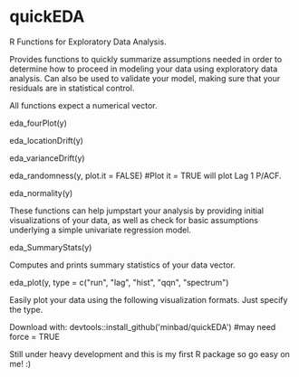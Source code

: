 # quickEDA
R Functions for Exploratory Data Analysis.

Provides functions to quickly summarize assumptions needed in order to determine how to 
proceed in modeling your data using exploratory data analysis.  Can also be used to validate 
your model, making sure that your residuals are in statistical control.

All functions expect a numerical vector.

eda_fourPlot(y)

eda_locationDrift(y)

eda_varianceDrift(y)

eda_randomness(y, plot.it = FALSE) #Plot it = TRUE will plot Lag 1 P/ACF.

eda_normality(y)

These functions can help jumpstart your analysis by providing initial visualizations of your
data, as well as check for basic assumptions underlying a simple univariate regression model.

eda_SummaryStats(y)

Computes and prints summary statistics of your data vector.

eda_plot(y, type = c("run", "lag", "hist", "qqn", "spectrum")

Easily plot your data using the following visualization formats.  Just specify the type.

Download with:
devtools::install_github('minbad/quickEDA') #may need force = TRUE

Still under heavy development and this is my first R package so go easy on me! :)
